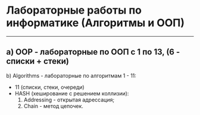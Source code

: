 # Лабораторные работы по информатике (Алгоритмы и ООП)
---
a) OOP - лабораторные по ООП с 1 по 13, (6 - списки + стеки)
---
b) Algorithms - лабораторные по алгоритмам 1 - 11: 
  - 11 (списки, стеки, очереди)
  - HASH (хеширование с решением коллизии):
    1) Addressing - открытая адрессация;
    2) Chain - метод цепочек.
